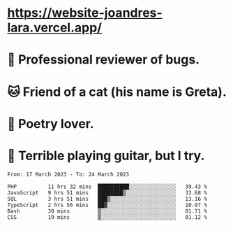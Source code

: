 # https://website-joandres-lara.vercel.app/
# 🐛 Professional reviewer of bugs.
# 🐱 Friend of a cat (his name is Greta).
# 📜 Poetry lover.
# 🎸 Terrible playing guitar, but I try.

<!--START_SECTION:waka-->

```text
From: 17 March 2023 - To: 24 March 2023

PHP          11 hrs 32 mins  ██████████░░░░░░░░░░░░░░░   39.43 %
JavaScript   9 hrs 51 mins   ████████▒░░░░░░░░░░░░░░░░   33.68 %
SQL          3 hrs 51 mins   ███▒░░░░░░░░░░░░░░░░░░░░░   13.16 %
TypeScript   2 hrs 56 mins   ██▓░░░░░░░░░░░░░░░░░░░░░░   10.07 %
Bash         30 mins         ▒░░░░░░░░░░░░░░░░░░░░░░░░   01.71 %
CSS          19 mins         ▒░░░░░░░░░░░░░░░░░░░░░░░░   01.12 %
```

<!--END_SECTION:waka-->
